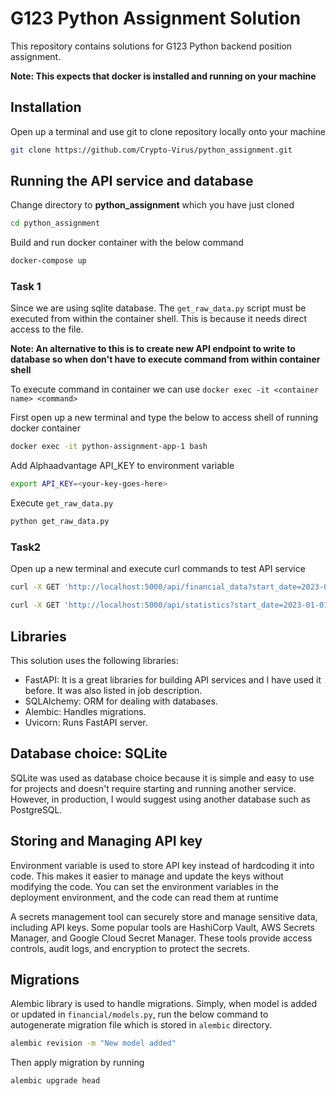 # G123 Python Assignment Solution

This repository contains solutions for G123 Python backend position assignment.

**Note: This expects that docker is installed and running on your machine**


## Installation
Open up a terminal and use git to clone repository locally onto your machine

```bash
git clone https://github.com/Crypto-Virus/python_assignment.git
```

## Running the API service and database

Change directory to **python_assignment** which you have just cloned
```bash
cd python_assignment
```

Build and run docker container with the below command

```bash
docker-compose up
```

### Task 1
Since we are using sqlite database. The `get_raw_data.py` script must be executed from within the container shell. This is because it needs direct access to the file.

**Note: An alternative to this is to create new API endpoint to write to database so when don't have to execute command from within container shell**

To execute command in container we can use `docker exec -it <container name> <command>`

First open up a new terminal and type the below to access shell of running docker container
```bash
docker exec -it python-assignment-app-1 bash
```
Add Alphaadvantage API_KEY to environment variable
```bash
export API_KEY=<your-key-goes-here>
```

Execute `get_raw_data.py`
```bash
python get_raw_data.py
```

### Task2

Open up a new terminal and execute curl commands to test API service
```bash
curl -X GET 'http://localhost:5000/api/financial_data?start_date=2023-01-01&end_date=2023-01-14&symbol=IBM&limit=3&page=2'

```
```bash
curl -X GET 'http://localhost:5000/api/statistics?start_date=2023-01-01&end_date=2023-01-31&symbol=IBM'

```

## Libraries
This solution uses the following libraries:
- FastAPI: It is a great libraries for building API services and I have used it before. It was also listed in job description.
- SQLAlchemy: ORM for dealing with databases.
- Alembic: Handles migrations.
- Uvicorn: Runs FastAPI server.


## Database choice: SQLite
SQLite was used as database choice because it is simple and easy to use for projects and doesn't require starting and running another service. However, in production, I would suggest using another database such as PostgreSQL.

## Storing and Managing API key
Environment variable is used to store API key instead of hardcoding it into code. This makes it easier to manage and update the keys without modifying the code. You can set the environment variables in the deployment environment, and the code can read them at runtime

A secrets management tool can securely store and manage sensitive data, including API keys. Some popular tools are HashiCorp Vault, AWS Secrets Manager, and Google Cloud Secret Manager. These tools provide access controls, audit logs, and encryption to protect the secrets.

## Migrations
Alembic library is used to handle migrations. Simply, when model is added or updated in `financial/models.py`, run the below command to autogenerate migration file which is stored in `alembic` directory.

```bash
alembic revision -m "New model added"
```

Then apply migration by running
```bash
alembic upgrade head
```


